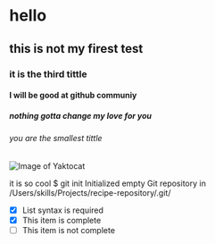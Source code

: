 # hello
## this is not my firest test
### it is the third tittle
#### I will be good at github communiy
##### nothing gotta change my love for you 
###### you are the smallest tittle
![Image of Yaktocat](https://octodex.github.com/images/yaktocat.png)

it is so cool
$ git init
Initialized empty Git repository in /Users/skills/Projects/recipe-repository/.git/
- [x] List syntax is required
- [x] This item is complete
- [ ] This item is not complete
